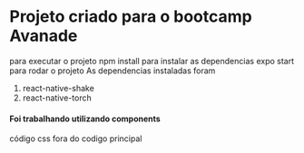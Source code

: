 # Projeto criado para o bootcamp Avanade
para executar o projeto npm install para instalar as dependencias
expo start para rodar o projeto
As dependencias instaladas foram
1. react-native-shake
2. react-native-torch
#### Foi trabalhando utilizando components
código css fora do codigo principal
